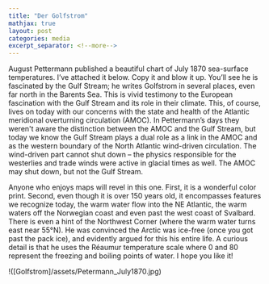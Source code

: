 ```yaml
---
title: "Der Golfstrom"
mathjax: true
layout: post
categories: media
excerpt_separator: <!--more-->
---
```


August Pettermann published a beautiful chart of July 1870 sea-surface temperatures. I’ve attached it below. Copy it and blow it up. You’ll see he is fascinated by the Gulf Stream; he writes Golfstrom in several places, even far north in the Barents Sea. This is vivid testimony to the European fascination with the Gulf Stream and its role in their climate. This, of course, lives on today with our concerns with the state and health of the Atlantic meridional overturning circulation (AMOC). In Pettermann’s days they weren't aware the distinction between the AMOC and the Gulf Stream, but today we know the Gulf Stream plays a dual role as a link in the AMOC and as the western boundary of the North Atlantic wind-driven circulation. The wind-driven part cannot shut down – the physics responsible for the westerlies and trade winds were active in glacial times as well. The AMOC may shut down, but not the Gulf Stream. 
<!--more-->

Anyone who enjoys maps will revel in this one. First, it is a wonderful color print. Second, even though it is over 150 years old, it encompasses features we recognize today, the warm water flow into the NE Atlantic, the warm waters off the Norwegian coast and even past the west coast of Svalbard. There is even a hint of the Northwest Corner (where the warm water turns east near 55°N). He was convinced the Arctic was ice-free (once you got past the pack ice), and evidently argued for this his entire life. A curious detail is that he uses the Réaumur temperature scale where 0 and 80 represent the freezing and boiling points of water. I hope you like it! 

!([Golfstrom]/assets/Petermann_July1870.jpg)
